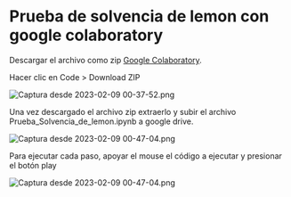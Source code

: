 # Prueba de solvencia de lemon con google colaboratory

Descargar el archivo como zip [Google Colaboratory](https://github.com/emiherber/PruebaSolvenciaLemon).

Hacer clic en Code > Download ZIP

![Captura desde 2023-02-09 00-37-52.png](/lemoncash/Captura%20desde%202023-02-09%2000-37-52.png)

Una vez descargado el archivo zip extraerlo y subir el archivo Prueba_Solvencia_de_lemon.ipynb a google drive.

![Captura desde 2023-02-09 00-47-04.png](/lemoncash/Captura%20desde%202023-02-09%2000-47-04.png)

Para ejecutar cada paso, apoyar el mouse el código a ejecutar y presionar el botón play

![Captura desde 2023-02-09 00-47-04.png](/lemoncash/Captura%20desde%202023-02-09%2000-49-53.png)
